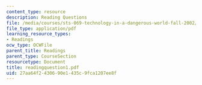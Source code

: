 ```yaml
---
content_type: resource
description: Reading Questions
file: /media/courses/sts-069-technology-in-a-dangerous-world-fall-2002/27aa64f2430690e1435c9fca1207ee8f_readingquestion1.pdf
file_type: application/pdf
learning_resource_types:
- Readings
ocw_type: OCWFile
parent_title: Readings
parent_type: CourseSection
resourcetype: Document
title: readingquestion1.pdf
uid: 27aa64f2-4306-90e1-435c-9fca1207ee8f
---
```

